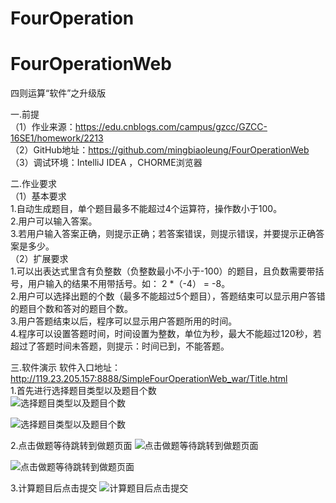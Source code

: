 # FourOperation

# FourOperationWeb
四则运算“软件”之升级版

一.前提  
（1）作业来源：https://edu.cnblogs.com/campus/gzcc/GZCC-16SE1/homework/2213  
（2）GitHub地址：https://github.com/mingbiaoleung/FourOperationWeb  
（3）调试环境：IntelliJ IDEA ，CHORME浏览器  

二.作业要求  
（1）基本要求  
   1.自动生成题目，单个题目最多不能超过4个运算符，操作数小于100。  
   2.用户可以输入答案。  
   3.若用户输入答案正确，则提示正确；若答案错误，则提示错误，并要提示正确答案是多少。  
（2）扩展要求  
    1.可以出表达式里含有负整数（负整数最小不小于-100）的题目，且负数需要带括号，用户输入的结果不用带括号。如： 2 *（-4） = -8。  
    2.用户可以选择出题的个数（最多不能超过5个题目），答题结束可以显示用户答错的题目个数和答对的题目个数。  
    3.用户答题结束以后，程序可以显示用户答题所用的时间。  
    4.程序可以设置答题时间，时间设置为整数，单位为秒，最大不能超过120秒，若超过了答题时间未答题，则提示：时间已到，不能答题。  
    
三.软件演示
软件入口地址：http://119.23.205.157:8888/SimpleFourOperationWeb_war/Title.html  
1.首先进行选择题目类型以及题目个数  
![选择题目类型以及题目个数](https://github.com/mingbiaoleung/FourOperation/blob/FourOperationWeb/SimpleFourOperationWeb/src/main/webapp/images/1.png)

![选择题目类型以及题目个数](https://github.com/mingbiaoleung/FourOperation/blob/FourOperationWeb/SimpleFourOperationWeb/src/main/webapp/images/2.png)

2.点击做题等待跳转到做题页面
![点击做题等待跳转到做题页面](https://github.com/mingbiaoleung/FourOperation/blob/FourOperationWeb/SimpleFourOperationWeb/src/main/webapp/images/3.png)

![点击做题等待跳转到做题页面](https://github.com/mingbiaoleung/FourOperation/blob/FourOperationWeb/SimpleFourOperationWeb/src/main/webapp/images/4.png)

3.计算题目后点击提交
![计算题目后点击提交](https://github.com/mingbiaoleung/FourOperation/blob/FourOperationWeb/SimpleFourOperationWeb/src/main/webapp/images/6.png)
